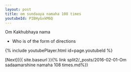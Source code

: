 ```yaml
---
layout: post
title: om sundaaya namaha 108 times
youtubeId: PIBHyGxkM6Q
---
```

 
 
Om Kakhubhaya nama 
 
 -  Who is of the form of directions 
 
  
 
  
 
 
 
 
 
 


{% include youtubePlayer.html id=page.youtubeId %}
 
[Next]({{ site.baseurl }}{% link  split2/_posts/2016-02-01-Om sadaamarshine namaha 108 times.md%})
 
